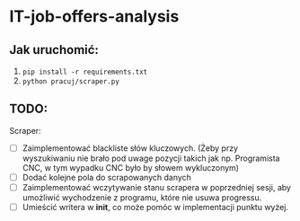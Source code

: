 # IT-job-offers-analysis


## Jak uruchomić:
1. `pip install -r requirements.txt`
2. `python pracuj/scraper.py`

## TODO:
Scraper:
- [ ] Zaimplementować blackliste słów kluczowych. (Żeby przy wyszukiwaniu nie brało pod uwage pozycji takich jak np. Programista CNC, w tym wypadku CNC było by słowem wykluczonym)
- [ ] Dodać kolejne pola do scrapowanych danych
- [ ] Zaimplementować wczytywanie stanu scrapera w poprzedniej sesji, aby umożliwić wychodzenie z programu, które nie usuwa progressu.
- [ ] Umieścić writera w __init__, co może pomóc w implementacji punktu wyżej.
